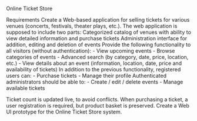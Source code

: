 Online Ticket Store

Requirements
Create a Web-based application for selling tickets for various venues (concerts, festivals, theater plays, etc.). The web application is supposed to include two parts:
  Categorized catalog of venues with ability to view detailed information and purchase tickets
  Administration interface for addition, editing and deletion of events
  Provide the following functionality to all visitors (without authentication):
    - View upcoming events
    - Browse categories of events
    - Advanced search (by category, date, price, location, etc.)
    - View details about an event (information, location, date, price and availability of tickets)
 In addition to the previous functionality, registered users can:
    - Purchase tickets
    - Manage their profile
Authenticated administrators should be able to:
    - Create / edit / delete events
    - Manage available tickets
    
Ticket count is updated live, to avoid conflicts. When purchasing a ticket, a user registration is required, but product basket is preserved.
Create a Web UI prototype for the Online Ticket Store system.
